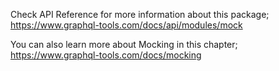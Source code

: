 Check API Reference for more information about this package;
https://www.graphql-tools.com/docs/api/modules/mock

You can also learn more about Mocking in this chapter;
https://www.graphql-tools.com/docs/mocking
